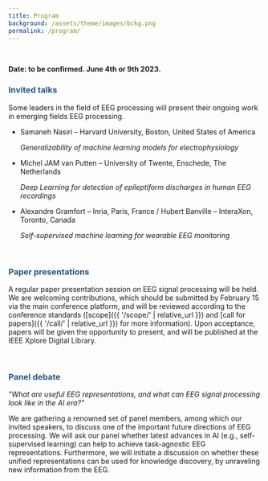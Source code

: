 ```yaml
---
title: Program
background: /assets/theme/images/bckg.png
permalink: /program/
---
```


&nbsp;  

**Date: to be confirmed. June 4th or 9th 2023.**

### **<span style="color:#2B547E">Invited talks</span>**

Some leaders in the field of EEG processing will present their ongoing work in emerging fields EEG processing.

- Samaneh Nasiri – Harvard University, Boston, United States of America 

    *Generalizability of machine learning models for electrophysiology*
- Michel JAM van Putten – University of Twente, Enschede, The Netherlands

    *Deep Learning for detection of epileptiform discharges in human EEG recordings*
- Alexandre Gramfort – Inria, Paris, France / Hubert Banville – InteraXon, Toronto, Canada

    *Self-supervised machine learning for wearable EEG monitoring*

&nbsp;  

### **<span style="color:#2B547E">Paper presentations</span>**

A regular paper presentation session on EEG signal processing will be held. We are welcoming contributions, which should be submitted by February 15 via the main conference platform, and will be reviewed according to the conference standards ([scope]({{ '/scope/' | relative_url }}) and [call for papers]({{ '/call/' | relative_url }}) for more information). Upon acceptance, papers will be given the opportunity to present, and will be published at the IEEE Xplore Digital Library.


&nbsp;  

### **<span style="color:#2B547E">Panel debate</span>**

*"What are useful EEG representations, and what can EEG signal processing look like in the AI era?"*

We are gathering a renowned set of panel members, among which our invited speakers, to discuss one of the important future directions of EEG processing. We will ask our panel whether latest advances in AI (e.g., self-supervised learning) can help to achieve task-agnostic EEG representations. Furthermore, we will initiate a discussion on whether these unified representations can be used for knowledge discovery, by unraveling new information from the EEG.

